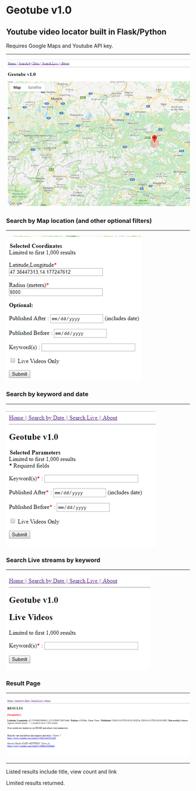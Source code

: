 # Geotube v1.0
## Youtube video locator built in Flask/Python   
Requires Google Maps and Youtube API key.   
***
![Menu screen](/docs/geo1.png)

### Search by Map location (and other optional filters)
***
![Menu screen](/docs/geo2.png)

### Search by keyword and date
***
![Menu screen](/docs/geo3.png)

### Search Live streams by keyword
***
![Menu screen](/docs/geo4.png)

### Result Page
***
![Menu screen](/docs/geo5.png)
***
Listed results include title, view count and link   

Limited results returned.

